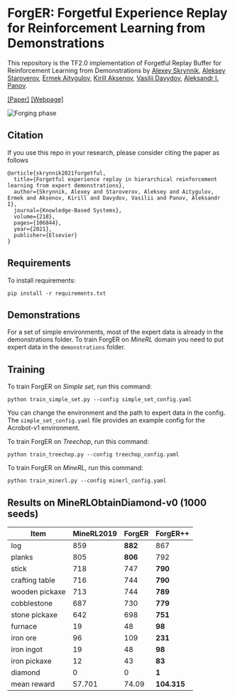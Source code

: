 # ForgER: Forgetful Experience Replay for Reinforcement Learning from Demonstrations

This repository is the TF2.0 implementation of Forgetful Replay Buffer for Reinforcement Learning from Demonstrations by [Alexey Skrynnik](https://github.com/Tviskaron), [Aleksey Staroverov](https://github.com/alstar8), [Ermek Aitygulov](https://github.com/ermekaitygulov), [Kirill Aksenov](https://github.com/axellkir), [Vasilii Davydov](https://github.com/dexfrost89), [Aleksandr I. Panov](https://github.com/grafft). 

[[Paper]](https://arxiv.org/abs/2006.09939) [[Webpage]](https://sites.google.com/view/forgetful-experience-replay)

![Forging phase](static/forging.png)

## Citation
If you use this repo in your research, please consider citing the paper as follows
```
@article{skrynnik2021forgetful,
  title={Forgetful experience replay in hierarchical reinforcement learning from expert demonstrations},
  author={Skrynnik, Alexey and Staroverov, Aleksey and Aitygulov, Ermek and Aksenov, Kirill and Davydov, Vasilii and Panov, Aleksandr I},
  journal={Knowledge-Based Systems},
  volume={218},
  pages={106844},
  year={2021},
  publisher={Elsevier}
}
```

## Requirements

To install requirements:

```setup
pip install -r requirements.txt
```

## Demonstrations 
For a set of simple environments, most of the expert data is already in the demonstrations folder.
To train ForgER on *MineRL* domain you need to put expert data in the ```demonstrations``` folder.

## Training

To train ForgER on *Simple set*, run this command:

```train
python train_simple_set.py --config simple_set_config.yaml
```
You can change the environment and the path to expert data in the config. 
The ```simple_set_config.yaml``` file provides an example config for the Acrobot-v1 environment. 



To train ForgER on *Treechop*, run this command:

```train
python train_treechop.py --config treechop_config.yaml
```

To train ForgER on *MineRL*, run this command:

```train
python train_minerl.py --config minerl_config.yaml
```

## Results on MineRLObtainDiamond-v0 (1000 seeds)

| Item | MineRL2019 | ForgER | ForgER++|
| --- | --- | --- | --- |
| log | 859 | **882** | 867 |
| planks | 805 | **806** | 792 |
| stick | 718 | 747 | **790** |
| crafting table | 716 | 744 | **790** |
| wooden pickaxe | 713 | 744 | **789** |
| cobblestone | 687 | 730 | **779** |
| stone pickaxe | 642 | 698 | **751** |
| furnace | 19 | 48 | **98** |
| iron ore | 96 | 109 | **231** |
| iron ingot | 19 | 48 | **98** |
| iron pickaxe | 12 | 43 | **83** |
| diamond | 0 | 0 | **1** |
| mean reward | 57.701 | 74.09 | **104.315** |
